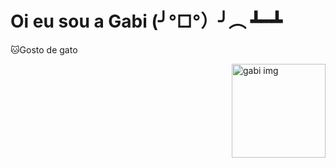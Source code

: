 # Oi eu sou a Gabi (╯°□°）╯︵ ┻━┻
🐱Gosto de gato
<div>
 
<img align="right" alt="gabi img" src="https://cdn.discordapp.com/attachments/746502151114719324/881995863520583740/Webp.net-gifmaker.gif" width=150 height=150>
</div>






